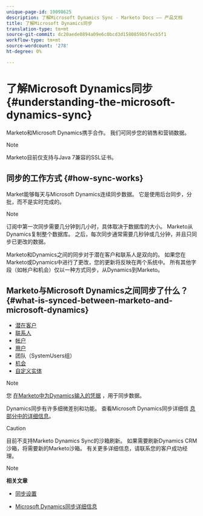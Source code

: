 ```yaml
---
unique-page-id: 10098625
description: 了解Microsoft Dynamics Sync - Marketo Docs —— 产品文档
title: 了解Microsoft Dynamics同步
translation-type: tm+mt
source-git-commit: dc20aede0894a09e6c0bcd3d1580859b5fecb5f1
workflow-type: tm+mt
source-wordcount: '278'
ht-degree: 0%

---
```



# 了解Microsoft Dynamics同步 {#understanding-the-microsoft-dynamics-sync}

Marketo和Microsoft Dynamics携手合作。 我们可同步您的销售和营销数据。

>[!NOTE]
>
>Marketo目前仅支持与Java 7兼容的SSL证书。

## 同步的工作方式 {#how-sync-works}

Market能够每天与Microsoft Dynamics连续同步数据。 它是使用后台同步，分批，而不是实时完成的。

>[!NOTE]
>
>订阅中第一次同步需要几分钟到几小时，具体取决于数据库的大小。 Marketo从Dynamics复制整个数据库。 之后，每次同步通常需要几秒钟或几分钟，并且只同步已更改的数据。

Marketo和Dynamics之间的同步对于潜在客户和联系人是双向的。 如果您在Marketo或Dynamics中进行了更改，您的更新将反映在两个系统中。 所有其他字段（如帐户和机会）仅以一种方式同步，从Dynamics到Marketo。

## Marketo与Microsoft Dynamics之间同步了什么？ {#what-is-synced-between-marketo-and-microsoft-dynamics}

* [潜在客户](microsoft-dynamics-sync-details/microsoft-dynamics-sync-lead-sync.md)
* [联系人](microsoft-dynamics-sync-details/microsoft-dynamics-sync-contact-sync.md)
* [帐户](microsoft-dynamics-sync-details/microsoft-dynamics-sync-account-sync.md)
* [用户](microsoft-dynamics-sync-details/microsoft-dynamics-sync-user-sync.md)
* 团队（SystemUsers组）
* [机会](microsoft-dynamics-sync-details/microsoft-dynamics-sync-opportunity-sync.md)
* [自定义实体](microsoft-dynamics-sync-details/microsoft-dynamics-sync-custom-entity-sync.md)

>[!NOTE]
>
>您 [在Marketo中为Dynamics输入的凭据](/help/marketo/product-docs/crm-sync/microsoft-dynamics-sync/sync-setup/microsoft-dynamics-365/step-2-of-3-set-up.md) ，用于同步数据。

Dynamics同步有许多细微差别和功能。 查看Microsoft Dynamics同步详细信 [息部分中的详细信息](http://docs.marketo.com/display/docs/microsoft+dynamics+sync+details)。

>[!CAUTION]
>
>目前不支持Marketo Dynamics Sync的沙箱刷新。 如果需要刷新Dynamics CRM沙箱，将需要新的Marketo沙箱。 有关更多详细信息，请联系您的客户成功经理。

>[!NOTE]
>
>**相关文章**
>
>* [同步设置](http://docs.marketo.com/display/docs/sync+setup)
   >
   >
* [Microsoft Dynamics同步详细信息](http://docs.marketo.com/display/docs/microsoft+dynamics+sync+details)

